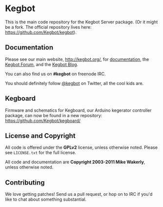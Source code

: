 # Kegbot

This is the main code repository for the Kegbot Server package.
(Or it might be a fork.  The official repository lives here:
https://github.com/Kegbot/kegbot).


## Documentation

Please see our main website, http://kegbot.org/, for
[documentation](http://kegbot.org/docs), the
[Kegbot Forum](http://kegbot.org/kegbb/), and the
[Kegbot Blog](http://kegbot.org/blog/).

You can also find us on **#kegbot** on freenode IRC.

You should definitely follow [@kegbot](http://twitter.com/kegbot) on
Twitter, all the cool kids are.


## Kegboard

Firmware and schematics for Kegboard, our Arduino kegerator controller package,
can now be found in a new repository: https://github.com/Kegbot/kegboard/


## License and Copyright

All code is offered under the **GPLv2** license, unless otherwise noted.
Please see ``LICENSE.txt`` for the full license.

All code and documentation are **Copyright 2003-2011 Mike Wakerly**,
unless otherwise noted.


## Contributing

We love getting patches! Send us a pull request, or hop on to IRC if
you'd like to chat about something substantial.

